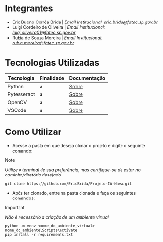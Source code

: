 # Integrantes

- Eric Bueno Corrêa Brida | *Email Institucional: [eric.brida@fatec.sp.gov.br](mailto:eric.brida@fatec.sp.gov.br)*
- Luigi Cordeiro de Oliveira | *Email Institucional: [luigi.oliveira01@fatec.sp.gov.br](mailto:luigi.oliveira01@fatec.sp.gov.br)*
- Rubia de Souza Moreira | *Email Institucional: [rubia.moreira@fatec.sp.gov.br](mailto:rubia.moreira@fatec.sp.gov.br)*

# Tecnologias Utilizadas

| Tecnologia | Finalidade | Documentação |
| ------ | ------ | ------ |
| Python | a | [Sobre](https://www.python.org/doc/) |
| Pytesseract | a | [Sobre](https://pypi.org/project/pytesseract/) |
| OpenCV | a | [Sobre](https://docs.opencv.org/4.x/) |
| VSCode | a | [Sobre](https://code.visualstudio.com/docs) |

# Como Utilizar

- Acesse a pasta em que deseja clonar o projeto e digite o seguinte comando: 

> [!NOTE]
> *Utilize o terminal de sua preferência, mas certifique-se de estar no caminho/diretório desejado*

```
git clone https://github.com/EricBrida/Projeto-IA-Nava.git
```

- Após ter clonado, entre na pasta clonada e faça os seguintes comandos:
  
> [!IMPORTANT]
> *Não é necessário a criação de um ambiente virtual*

```
python -m venv <nome_do_ambiente_virtual> 
nome_do_ambiente\Scripts\activate
pip install -r requirements.txt
```
